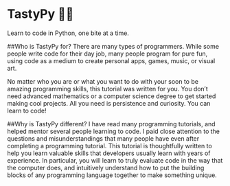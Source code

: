 # TastyPy 🥧🐍 

Learn to code in Python, one bite at a time.

##Who is TastyPy for?
There are many types of programmers. While some people write code for their day job, many people program for pure fun, using code as a medium to create personal apps, games, music, or visual art. 

No matter who you are or what you want to do with your soon to be amazing programming skills, this tutorial was written for you. You don’t need advanced mathematics or a computer science degree to get started making cool projects. All you need is persistence and curiosity. You can learn to code!

##Why is TastyPy different?
I have read many programming tutorials, and helped mentor several people learning to code. I paid close attention to the questions and misunderstandings that many people have even after completing a programming tutorial. This tutorial is thoughtfully written to help you learn valuable skills that developers usually learn with years of experience. In particular, you will learn to truly evaluate code in the way that the computer does, and intuitively understand how to put the building blocks of any programming language together to make something unique.
